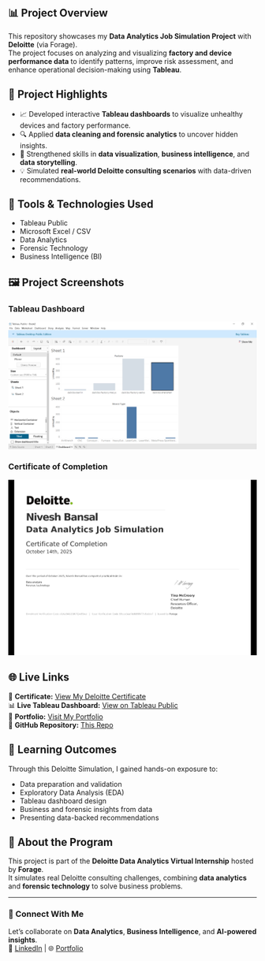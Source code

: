 ## 📊 Project Overview
This repository showcases my **Data Analytics Job Simulation Project** with **Deloitte** (via Forage).  
The project focuses on analyzing and visualizing **factory and device performance data** to identify patterns, improve risk assessment, and enhance operational decision-making using **Tableau**.

## 🚀 Project Highlights
- 📈 Developed interactive **Tableau dashboards** to visualize unhealthy devices and factory performance.
- 🔍 Applied **data cleaning and forensic analytics** to uncover hidden insights.
- 🧠 Strengthened skills in **data visualization**, **business intelligence**, and **data storytelling**.
- 💡 Simulated **real-world Deloitte consulting scenarios** with data-driven recommendations.

## 🧰 Tools & Technologies Used
- Tableau Public  
- Microsoft Excel / CSV  
- Data Analytics  
- Forensic Technology  
- Business Intelligence (BI)

## 🖼️ Project Screenshots
### Tableau Dashboard
![Tableau Dashboard Preview](https://github.com/niveshbansal07/Deloitte-Data-Analytics-Job-Simulation-Tableau-Dashboard-Forensic-Data-Insights/blob/main/Deloitte%20Tableau%20Dashboard.png)

### Certificate of Completion
![Certificate](https://github.com/niveshbansal07/Deloitte-Data-Analytics-Job-Simulation-Tableau-Dashboard-Forensic-Data-Insights/blob/main/Deloitte%20Data%20Analysis%20Certificate.jpg)

## 🌐 Live Links
🔗 **Certificate:** [View My Deloitte Certificate](https://www.theforage.com/completion-certificates/9PBTqmSxAf6zZTseP/io9DzWKe3PTsiS6GG_9PBTqmSxAf6zZTseP_68cce5aefdd699977b8abbcf_1760458681189_completion_certificate.pdf)  
📊 **Live Tableau Dashboard:** [View on Tableau Public](https://public.tableau.com/app/profile/nivesh.bansal/viz/Book2_17608421442470/Dashboard1?publish=yes)  
💼 **Portfolio:** [Visit My Portfolio](https://nivesh-bansal.vercel.app/)  
📘 **GitHub Repository:** [This Repo](https://github.com/niveshbansal07/Deloitte-Data-Analytics-Job-Simulation-Tableau-Dashboard-Forensic-Data-Insights)

## 🧩 Learning Outcomes
Through this Deloitte Simulation, I gained hands-on exposure to:
- Data preparation and validation
- Exploratory Data Analysis (EDA)
- Tableau dashboard design
- Business and forensic insights from data
- Presenting data-backed recommendations

## 💬 About the Program
This project is part of the **Deloitte Data Analytics Virtual Internship** hosted by **Forage**.  
It simulates real Deloitte consulting challenges, combining **data analytics** and **forensic technology** to solve business problems.

---

### 💬 Connect With Me
Let’s collaborate on **Data Analytics**, **Business Intelligence**, and **AI-powered insights**.  
📩 [LinkedIn](https://www.linkedin.com/in/nivesh-bansal-0641272b5/) | 🌐 [Portfolio](https://nivesh-bansal.vercel.app/)
